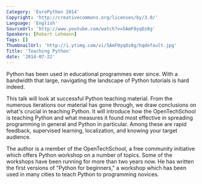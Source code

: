 ```yaml
---
Category: 'EuroPython 2014'
Copyright: 'http://creativecommons.org/licenses/by/3.0/'
Language: 'English'
SourceUrl: 'http://www.youtube.com/watch?v=5AmF0yqOz8g'
Speakers: [Robert Lehmann]
Tags: []
ThumbnailUrl: 'http://i.ytimg.com/vi/5AmF0yqOz8g/hqdefault.jpg'
Title: 'Teaching Python'
date: '2014-07-22'
---
```

Python has been used in educational programmes ever since.  With a bandwidth that large, navigating the landscape of Python tutorials is hard indeed.

This talk will look at successful Python teaching material. From the numerous iterations our material has gone through, we draw conclusions on what's crucial in teaching Python.  It will introduce how the OpenTechSchool is teaching Python and what measures it found most effective in spreading programming in general and Python in particular.  Among these are rapid feedback, supervised learning, localization, and knowing your target audience.

The author is a member of the OpenTechSchool, a free community initiative which offers Python workshop on a number of topics.  Some of the workshops have been running for more than two years now.  He has written the first versions of "Python for beginners," a workshop which has been used in many cities to teach Python to programming novices.
